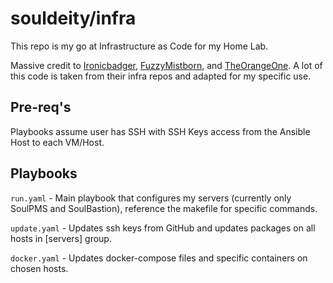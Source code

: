 # souldeity/infra

This repo is my go at Infrastructure as Code for my Home Lab.

Massive credit to [Ironicbadger](https://github.com/IronicBadger/infra), [FuzzyMistborn](https://github.com/FuzzyMistborn/infra), and [TheOrangeOne](https://github.com/RealOrangeOne/infrastructure). A lot of this code is taken from their infra repos and adapted for my specific use.

## Pre-req's

Playbooks assume user has SSH with SSH Keys access from the Ansible Host to each VM/Host.

## Playbooks

`run.yaml` - Main playbook that configures my servers (currently only SoulPMS and SoulBastion), reference the makefile for specific commands.

`update.yaml` - Updates ssh keys from GitHub and updates packages on all hosts in \[servers\] group.

`docker.yaml` - Updates docker-compose files and specific containers on chosen hosts.
